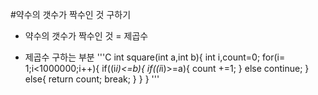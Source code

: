 #약수의 갯수가 짝수인 것 구하기
- 약수의 갯수가 짝수인 것 = 제곱수

- 제곱수 구하는 부분
'''C
int square(int a,int b){
    int i,count=0;
    for(i= 1;i<1000000;i++){
        if((i*i)<=b){
            if((i*i)>=a){
                count +=1;
            }
            else
                continue;
        }
        else{
            return count;
            break;
        }
    }
}
'''
